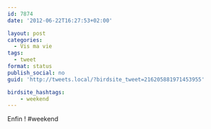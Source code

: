 ```yaml
---
id: 7874
date: '2012-06-22T16:27:53+02:00'

layout: post
categories:
  - Vis ma vie
tags:
  - tweet
format: status
publish_social: no
guid: 'http://tweets.local/?birdsite_tweet=216205881971453955'

birdsite_hashtags:
    - weekend
---
```


Enfin ! #weekend